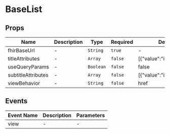 # BaseList

## Props

<!-- @vuese:BaseList:props:start -->
|Name|Description|Type|Required|Default|
|---|---|---|---|---|
|fhirBaseUrl|-|`String`|`true`|-|
|titleAttributes|-|`Array`|`false`|[{"value":"id","type":""}]|
|useQueryParams|-|`Boolean`|`false`|false|
|subtitleAttributes|-|`Array`|`false`|[{"value":"id","type":""}]|
|viewBehavior|-|`String`|`false`|href|

<!-- @vuese:BaseList:props:end -->


## Events

<!-- @vuese:BaseList:events:start -->
|Event Name|Description|Parameters|
|---|---|---|
|view|-|-|

<!-- @vuese:BaseList:events:end -->


